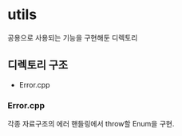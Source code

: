 # utils
공용으로 사용되는 기능을 구현해둔 디렉토리

## 디렉토리 구조
+ Error.cpp


### Error.cpp
각종 자료구조의 에러 핸들링에서 throw할 Enum을 구현.